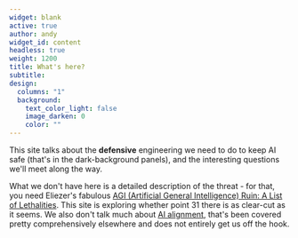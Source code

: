 ```yaml
---
widget: blank
active: true
author: andy
widget_id: content
headless: true
weight: 1200
title: What's here?
subtitle:
design:
  columns: "1"
  background:
    text_color_light: false
    image_darken: 0
    color: ""
---
```

This site talks about the **defensive** engineering we need to do to keep AI safe (that's in the dark-background panels), and the interesting questions we'll meet along the way.

What we don't have here is a detailed description of the threat - for that, you need Eliezer's fabulous [AGI (Artificial General Intelligence) Ruin: A List of Lethalities](https://www.alignmentforum.org/posts/uMQ3cqWDPHhjtiesc/agi-ruin-a-list-of-lethalities).  This site is exploring whether point 31 there is as clear-cut as it seems.  We also don't talk much about [AI alignment](https://en.wikipedia.org/wiki/AI_alignment), that's been covered pretty comprehensively elsewhere and does not entirely get us off the hook.
